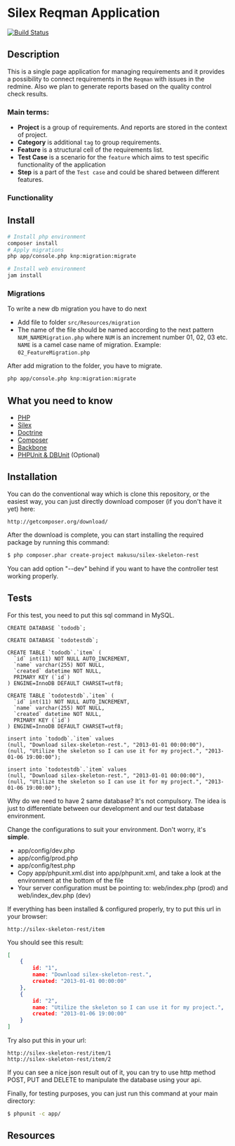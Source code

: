 Silex Reqman Application
======================

[![Build Status](https://travis-ci.org/vdubyna/silex-reqman.png?branch=master)](https://travis-ci.org/vdubyna/silex-reqman)

Description
-----------

This is a single page application for managing requirements and it provides a possibility to connect requirements in
the `Reqman` with issues in the redmine. Also we plan to generate reports based on the quality control check results.

### Main terms:

 * __Project__ is a group of requirements. And reports are stored in the context of project.
 * __Category__ is additional `tag` to group requirements.
 * __Feature__ is a structural cell of the requirements list.
 * __Test Case__ is a scenario for the `feature` which aims to test specific functionality of the application
 * __Step__ is a part of the `Test case` and could be shared between different features.

### Functionality
 


Install
-------

```bash
# Install php environment
composer install
# Apply migrations
php app/console.php knp:migration:migrate
```

```bash
# Install web environment
jam install
```

### Migrations

To write a new db migration you have to do next

 * Add file to folder `src/Resources/migration` 
 * The name of the file should be named according to the next pattern `NUM_NAMEMigration.php`
where `NUM` is an increment number 01, 02, 03 etc. `NAME` is a camel case name of migration.
Example: `02_FeatureMigration.php`

After add migration to the folder, you have to migrate.

```bash
php app/console.php knp:migration:migrate
```

 

What you need to know
---------------------
 * [PHP][1]
 * [Silex][2]
 * [Doctrine][3]
 * [Composer][4]
 * [Backbone][5]
 * [PHPUnit & DBUnit][6] (Optional)

Installation
------------

You can do the conventional way which is clone this repository, or the easiest way, you can just directly download composer (if you don't have it yet) here:

    http://getcomposer.org/download/

After the download is complete, you can start installing the required package by running this command:

``` sh
$ php composer.phar create-project makusu/silex-skeleton-rest
```

You can add option "--dev" behind if you want to have the controller test working properly.

Tests
-----

For this test, you need to put this sql command in MySQL.

``` mysql
CREATE DATABASE `tododb`;

CREATE DATABASE `todotestdb`;

CREATE TABLE `tododb`.`item` (
  `id` int(11) NOT NULL AUTO_INCREMENT,
  `name` varchar(255) NOT NULL,
  `created` datetime NOT NULL,
  PRIMARY KEY (`id`)
) ENGINE=InnoDB DEFAULT CHARSET=utf8;

CREATE TABLE `todotestdb`.`item` (
  `id` int(11) NOT NULL AUTO_INCREMENT,
  `name` varchar(255) NOT NULL,
  `created` datetime NOT NULL,
  PRIMARY KEY (`id`)
) ENGINE=InnoDB DEFAULT CHARSET=utf8;

insert into `tododb`.`item` values
(null, "Download silex-skeleton-rest.", "2013-01-01 00:00:00"),
(null, "Utilize the skeleton so I can use it for my project.", "2013-01-06 19:00:00");

insert into `todotestdb`.`item` values
(null, "Download silex-skeleton-rest.", "2013-01-01 00:00:00"),
(null, "Utilize the skeleton so I can use it for my project.", "2013-01-06 19:00:00");
```

Why do we need to have 2 same database?
It's not compulsory. The idea is just to differentiate between our development and our test database environment.

Change the configurations to suit your environment. Don't worry, it's **simple**.

 * app/config/dev.php
 * app/config/prod.php
 * app/config/test.php
 * Copy app/phpunit.xml.dist into app/phpunit.xml, and take a look at the <php> environment at the bottom of the file
 * Your server configuration must be pointing to: web/index.php (prod) and web/index_dev.php (dev)

If everything has been installed & configured properly, try to put this url in your browser:

    http://silex-skeleton-rest/item

You should see this result:

``` json
[
    {
        id: "1",
        name: "Download silex-skeleton-rest.",
        created: "2013-01-01 00:00:00"
    },
    {
        id: "2",
        name: "Utilize the skeleton so I can use it for my project.",
        created: "2013-01-06 19:00:00"
    }
]
```

Try also put this in your url:

    http://silex-skeleton-rest/item/1
    http://silex-skeleton-rest/item/2

If you can see a nice json result out of it, you can try to use http method POST, PUT and DELETE to manipulate the database using your api.

Finally, for testing purposes, you can just run this command at your main directory:

``` sh
$ phpunit -c app/
```

Resources
---------

[1]: http://php.net/
[2]: http://silex.sensiolabs.org/
[3]: http://www.doctrine-project.org/
[4]: http://getcomposer.org/
[5]: http://backbonejs.org/
[6]: http://www.phpunit.de/
